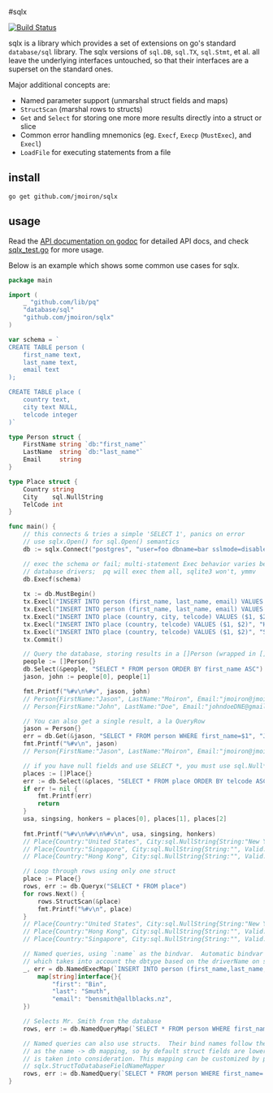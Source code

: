 #sqlx

[![Build Status](https://drone.io/github.com/jmoiron/sqlx/status.png)](https://drone.io/github.com/jmoiron/sqlx/latest)

sqlx is a library which provides a set of extensions on go's standard
`database/sql` library.  The sqlx versions of `sql.DB`, `sql.TX`, `sql.Stmt`,
et al. all leave the underlying interfaces untouched, so that their interfaces
are a superset on the standard ones.

Major additional concepts are:

* Named parameter support (unmarshal struct fields and maps)
* `StructScan` (marshal rows to structs)
* `Get` and `Select` for storing one more more results directly into a struct or slice
* Common error handling mnemonics (eg. `Execf`, `Execp` (`MustExec`), and `Execl`)
* `LoadFile` for executing statements from a file

## install

    go get github.com/jmoiron/sqlx

## usage

Read the [API documentation on godoc](http://godoc.org/github.com/jmoiron/sqlx) 
for detailed API docs, and check 
[sqlx_test.go](https://github.com/jmoiron/sqlx/blob/master/sqlx_test.go) for more
usage.  

Below is an example which shows some common use cases for sqlx.

```go
package main

import (
    _ "github.com/lib/pq"
    "database/sql"
    "github.com/jmoiron/sqlx"
)

var schema = `
CREATE TABLE person (
    first_name text,
    last_name text,
    email text
);

CREATE TABLE place (
    country text,
    city text NULL,
    telcode integer
)`

type Person struct {
    FirstName string `db:"first_name"`
    LastName  string `db:"last_name"`
    Email     string
}

type Place struct {
    Country string
    City    sql.NullString
    TelCode int
}

func main() {
    // this connects & tries a simple 'SELECT 1', panics on error
    // use sqlx.Open() for sql.Open() semantics
    db := sqlx.Connect("postgres", "user=foo dbname=bar sslmode=disable")

    // exec the schema or fail; multi-statement Exec behavior varies between
    // database drivers;  pq will exec them all, sqlite3 won't, ymmv
    db.Execf(schema)
    
    tx := db.MustBegin()
    tx.Execl("INSERT INTO person (first_name, last_name, email) VALUES ($1, $2, $3)", "Jason", "Moiron", "jmoiron@jmoiron.net")
    tx.Execl("INSERT INTO person (first_name, last_name, email) VALUES ($1, $2, $3)", "John", "Doe", "johndoeDNE@gmail.net")
    tx.Execl("INSERT INTO place (country, city, telcode) VALUES ($1, $2, $3)", "United States", "New York", "1")
    tx.Execl("INSERT INTO place (country, telcode) VALUES ($1, $2)", "Hong Kong", "852")
    tx.Execl("INSERT INTO place (country, telcode) VALUES ($1, $2)", "Singapore", "65")
    tx.Commit()

    // Query the database, storing results in a []Person (wrapped in []interface{})
    people := []Person{}
    db.Select(&people, "SELECT * FROM person ORDER BY first_name ASC")
    jason, john := people[0], people[1]

    fmt.Printf("%#v\n%#v", jason, john)
    // Person{FirstName:"Jason", LastName:"Moiron", Email:"jmoiron@jmoiron.net"}
    // Person{FirstName:"John", LastName:"Doe", Email:"johndoeDNE@gmail.net"}

    // You can also get a single result, a la QueryRow
    jason = Person{}
    err = db.Get(&jason, "SELECT * FROM person WHERE first_name=$1", "Jason")
    fmt.Printf("%#v\n", jason)
    // Person{FirstName:"Jason", LastName:"Moiron", Email:"jmoiron@jmoiron.net"}

    // if you have null fields and use SELECT *, you must use sql.Null* in your struct
    places := []Place{}
    err := db.Select(&places, "SELECT * FROM place ORDER BY telcode ASC")
    if err != nil {
        fmt.Printf(err)
        return
    }
    usa, singsing, honkers = places[0], places[1], places[2]
    
    fmt.Printf("%#v\n%#v\n%#v\n", usa, singsing, honkers)
    // Place{Country:"United States", City:sql.NullString{String:"New York", Valid:true}, TelCode:1}
    // Place{Country:"Singapore", City:sql.NullString{String:"", Valid:false}, TelCode:65}
    // Place{Country:"Hong Kong", City:sql.NullString{String:"", Valid:false}, TelCode:852}

    // Loop through rows using only one struct
    place := Place{}
    rows, err := db.Queryx("SELECT * FROM place")
    for rows.Next() {
        rows.StructScan(&place)
        fmt.Printf("%#v\n", place)
    }
    // Place{Country:"United States", City:sql.NullString{String:"New York", Valid:true}, TelCode:1}
    // Place{Country:"Hong Kong", City:sql.NullString{String:"", Valid:false}, TelCode:852}
    // Place{Country:"Singapore", City:sql.NullString{String:"", Valid:false}, TelCode:65}

    // Named queries, using `:name` as the bindvar.  Automatic bindvar support
    // which takes into account the dbtype based on the driverName on sqlx.Open/Connect
    _, err = db.NamedExecMap(`INSERT INTO person (first_name,last_name,email) VALUES (:first,:last,:email)`, 
        map[string]interface{}{
            "first": "Bin",
            "last": "Smuth",
            "email": "bensmith@allblacks.nz",
    })

    // Selects Mr. Smith from the database
    rows, err := db.NamedQueryMap(`SELECT * FROM person WHERE first_name=:fn`, map[string]interface{}{"fn": "Bin"})

    // Named queries can also use structs.  Their bind names follow the same rules
    // as the name -> db mapping, so by default struct fields are lowercased and the `db` tag
    // is taken into consideration. This mapping can be customized by plugging in your own function into
    // sqlx.StructToDatabaseFieldNameMapper
    rows, err := db.NamedQuery(`SELECT * FROM person WHERE first_name=:first_name`, jason)
}
```

